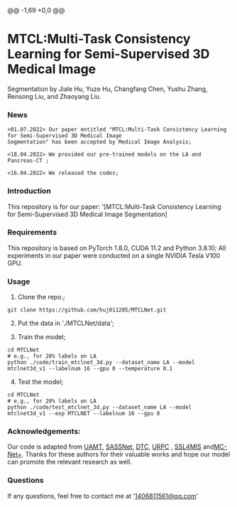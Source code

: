 

@@ -1,69 +0,0 @@
# MTCL:Multi-Task Consistency Learning for Semi-Supervised 3D Medical Image
Segmentation
by Jiale Hu, Yuze Hu, Changfang Chen, Yushu Zhang, Rensong Liu, and Zhaoyang Liu. 

### News
```
<01.07.2022> Our paper entitled "MTCL:Multi-Task Consistency Learning for Semi-Supervised 3D Medical Image
Segmentation" has been accepted by Medical Image Analysis;
```
```
<18.04.2022> We provided our pre-trained models on the LA and Pancreas-CT ;
```
```
<16.04.2022> We released the codes;
```
### Introduction
This repository is for our paper: '[MTCL:Multi-Task Consistency Learning for Semi-Supervised 3D Medical Image Segmentation]
### Requirements
This repository is based on PyTorch 1.8.0, CUDA 11.2 and Python 3.8.10; All experiments in our paper were conducted on a single NVIDIA Tesla V100 GPU.

### Usage
1. Clone the repo.;
```
git clone https://github.com/huj011205/MTCLNet.git
```
2. Put the data in './MTCLNet/data';

3. Train the model;
```
cd MTCLNet
# e.g., for 20% labels on LA
python ./code/train_mtclnet_3d.py --dataset_name LA --model mtclnet3d_v1 --labelnum 16 --gpu 0 --temperature 0.1
```
4. Test the model;
```
cd MTCLNet
# e.g., for 20% labels on LA
python ./code/test_mtclnet_3d.py --dataset_name LA --model mtclnet3d_v1 --exp MTCLNET --labelnum 16 --gpu 0
```



### Acknowledgements:
Our code is adapted from [UAMT](https://github.com/yulequan/UA-MT), [SASSNet](https://github.com/kleinzcy/SASSnet), [DTC](https://github.com/HiLab-git/DTC), [URPC](https://github.com/HiLab-git/SSL4MIS) , [SSL4MIS](https://github.com/HiLab-git/SSL4MIS) and[MC-Net+](https://github.com/ycwu1997/MC-Net). Thanks for these authors for their valuable works and hope our model can promote the relevant research as well.

### Questions
If any questions, feel free to contact me at '1406811561@qq.com'